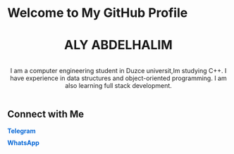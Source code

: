 # Welcome to My GitHub Profile

<div align="center">
  <h1>
    <span id="crazy-name">ALY ABDELHALIM</span>
  </h1>
</div>

<div align="center">
  <p id="description">I am a computer engineering student in Duzce universit,Im studying C++. I have experience in data structures and object-oriented programming. I am also learning full stack development.</p>
</div>

## Connect with Me

- [Telegram](https://t.me/alyabdelhalim)
- [WhatsApp](https://wa.me/905527797598?text=Hello,%20I%20need%20your%20help%20in...)

<!-- HTML and CSS for moving name and description -->
<style>
  #crazy-name, #description {
    display: inline-block;
    animation: move 5s infinite alternate ease-in-out;
  }

  @keyframes move {
    0% { transform: translateX(0) translateY(0) rotate(0deg); }
    25% { transform: translateX(10px) translateY(-10px) rotate(5deg); }
    50% { transform: translateX(-10px) translateY(10px) rotate(-5deg); }
    75% { transform: translateX(10px) translateY(10px) rotate(0deg); }
    100% { transform: translateX(0) translateY(0) rotate(0deg); }
  }

  ul {
    list-style-type: none;
    padding: 0;
  }

  ul li {
    margin: 10px 0;
  }

  ul li a {
    text-decoration: none;
    color: #0366d6;
    font-weight: bold;
  }

  ul li a:hover {
    text-decoration: underline;
  }
</style>


